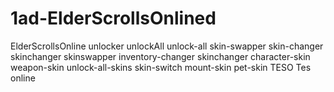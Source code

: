 # 1ad-ElderScrollsOnlined
ElderScrollsOnline unlocker unlockAll unlock-all skin-swapper skin-changer skinchanger skinswapper inventory-changer skinchanger character-skin weapon-skin unlock-all-skins skin-switch mount-skin pet-skin TESO Tes online

